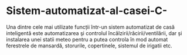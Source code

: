 # Sistem-automatizat-al-casei-C-
Una dintre cele mai utilizate funcții într-un  sistem automatizat de casă inteligentă este automatizarea şi controlul  încălzirii/răcirii/ventilării, dar și instalarea unei statii meteo pentru a putea controla în  mod automat ferestrele de mansardă, storurile, copertinele, sistemul de irigatii etc.
